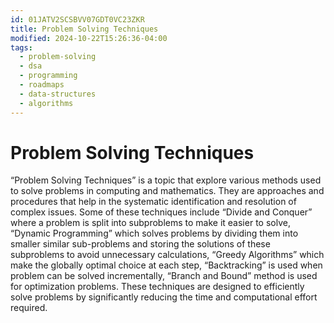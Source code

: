 ```yaml
---
id: 01JATV2SCSBVV07GDT0VC23ZKR
title: Problem Solving Techniques
modified: 2024-10-22T15:26:36-04:00
tags:
  - problem-solving
  - dsa
  - programming
  - roadmaps
  - data-structures
  - algorithms
---
```

# Problem Solving Techniques

“Problem Solving Techniques” is a topic that explore various methods used to solve problems in computing and mathematics. They are approaches and procedures that help in the systematic identification and resolution of complex issues. Some of these techniques include “Divide and Conquer” where a problem is split into subproblems to make it easier to solve, “Dynamic Programming” which solves problems by dividing them into smaller similar sub-problems and storing the solutions of these subproblems to avoid unnecessary calculations, “Greedy Algorithms” which make the globally optimal choice at each step, “Backtracking” is used when problem can be solved incrementally, “Branch and Bound” method is used for optimization problems. These techniques are designed to efficiently solve problems by significantly reducing the time and computational effort required.